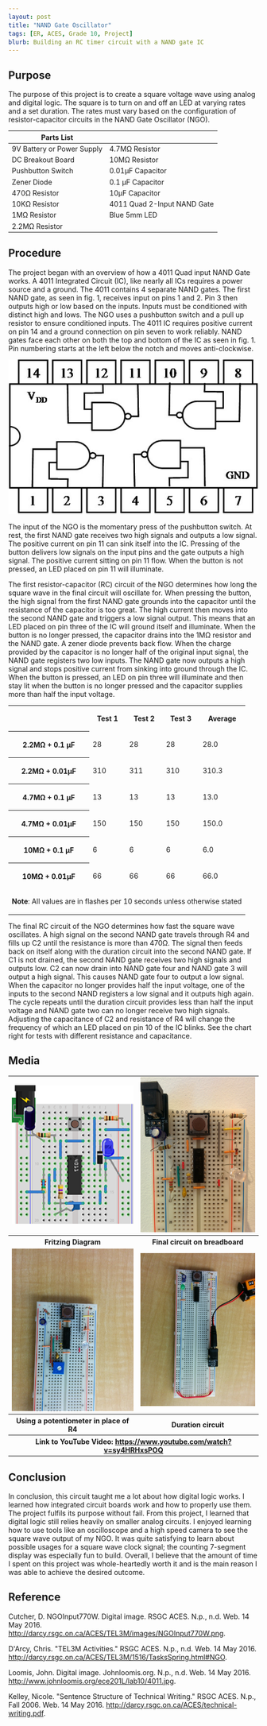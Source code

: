 ```yaml
---
layout: post
title: "NAND Gate Oscillator"
tags: [ER, ACES, Grade 10, Project]
blurb: Building an RC timer circuit with a NAND gate IC
---
```

Purpose
-------
The purpose of this project is to create a square voltage wave using analog and digital logic. The square is to turn on and off an LED at varying rates and a set duration. The rates must vary based on the configuration of resistor-capacitor circuits in the NAND Gate Oscillator (NGO).


| Parts List                 |                             |
| -------------------------- | --------------------------- |
| 9V Battery or Power Supply | 4.7MΩ Resistor              |
| DC Breakout Board          | 10MΩ Resistor               |
| Pushbutton Switch          | 0.01µF Capacitor            |
| Zener Diode                | 0.1 µF Capacitor            |
| 470Ω Resistor              | 10µF Capacitor              |
| 10KΩ Resistor              | 4011 Quad 2-Input NAND Gate |
| 1MΩ Resistor               | Blue 5mm LED                |
| 2.2MΩ Resistor             |                             |

Procedure
---------
The project began with an overview of how a 4011 Quad input NAND Gate works. A 4011 Integrated Circuit (IC), like nearly all ICs requires a power source and a ground. The 4011 contains 4 separate NAND gates. The first NAND gate, as seen in fig. 1, receives input on pins 1 and 2. Pin 3 then outputs high or low based on the inputs. Inputs must be conditioned with distinct high and lows. The NGO uses a pushbutton switch and a pull up resistor to ensure conditioned inputs. The 4011 IC requires positive current on pin 14 and a ground connection on pin seven to work reliably. NAND gates face each other on both the top and bottom of the IC as seen in fig. 1. Pin numbering starts at the left below the notch and moves anti-clockwise.

![Fig. 1](/assets/img/ER%20Reports/Grade%2010/NGO/4011.jpg)

The input of the NGO is the momentary press of the pushbutton switch. At rest, the first NAND gate receives two high signals and outputs a low signal. The positive current on pin 11 can sink itself into the IC. Pressing of the button delivers low signals on the input pins and the gate outputs a high signal. The positive current sitting on pin 11 flow. When the button is not pressed, an LED placed on pin 11 will illuminate.

The first resistor-capacitor (RC) circuit of the NGO determines how long the square wave in the final circuit will oscillate for. When pressing the button, the high signal from the first NAND gate grounds into the capacitor until the resistance of the capacitor is too great. The high current then moves into the second NAND gate and triggers a low signal output. This means that an LED placed on pin three of the IC will ground itself and illuminate. When the button is no longer pressed, the capacitor drains into the 1MΩ resistor and the NAND gate. A zener diode prevents back flow. When the charge provided by the capacitor is no longer half of the original input signal, the NAND gate registers two low inputs. The NAND gate now outputs a high signal and stops positive current from sinking into ground through the IC. When the button is pressed, an LED on pin three will illuminate and then stay lit when the button is no longer pressed and the capacitor supplies more than half the input voltage.

<table>
	<tbody>
		<tr>
			<th>
			</th>
			<th>
				<p>Test 1</p>
			</th>
			<th>
				<p>Test 2</p>
			</th>
			<th>
				<p>Test 3</p>
			</th>
			<th>
				<p>Average</p>
			</th>
		</tr>
		<tr>
			<th>
				<p>2.2MΩ + 0.1 µF</p>
			</th>
			<td>
				<p>28</p>
			</td>
			<td>
				<p>28</p>
			</td>
			<td>
				<p>28</p>
			</td>
			<td>
				<p>28.0</p>
			</td>
		</tr>
		<tr>
			<th>
				<p>2.2MΩ + 0.01µF</p>
			</th>
			<td>
				<p>310</p>
			</td>
			<td>
				<p>311</p>
			</td>
			<td>
				<p>310</p>
			</td>
			<td>
				<p>310.3</p>
			</td>
		</tr>
		<tr>
			<th>
				<p>4.7MΩ + 0.1 µF</p>
			</th>
			<td>
				<p>13</p>
			</td>
			<td>
				<p>13</p>
			</td>
			<td>
				<p>13</p>
			</td>
			<td>
				<p>13.0</p>
			</td>
		</tr>
		<tr>
			<th>
				<p>4.7MΩ + 0.01µF</p>
			</th>
			<td>
				<p>150</p>
			</td>
			<td>
				<p>150</p>
			</td>
			<td>
				<p>150</p>
			</td>
			<td>
				<p>150.0</p>
			</td>
		</tr>
		<tr>
			<th>
				<p>10MΩ + 0.1 µF</p>
			</th>
			<td>
				<p>6</p>
			</td>
			<td>
				<p>6</p>
			</td>
			<td>
				<p>6</p>
			</td>
			<td>
				<p>6.0</p>
			</td>
		</tr>
		<tr>
			<th>
				<p>10MΩ + 0.01µF</p>
			</th>
			<td>
				<p>66</p>
			</td>
			<td>
				<p>66</p>
			</td>
			<td>
				<p>66</p>
			</td>
			<td>
				<p>66.0</p>
			</td>
		</tr>
		<tr>
			<td colSpan="5">
				<p><strong>Note</strong>: All values are in flashes per 10 seconds unless otherwise stated</p>
			</td>
		</tr>
	</tbody>
</table>

The final RC circuit of the NGO determines how fast the square wave oscillates. A high signal on the second NAND gate travels through R4 and fills up C2 until the resistance is more than 470Ω. The signal then feeds back on itself along with the duration circuit into the second NAND gate. If C1 is not drained, the second NAND gate receives two high signals and outputs low. C2 can now drain into NAND gate four and NAND gate 3 will output a high signal. This causes NAND gate four to output a low signal. When the capacitor no longer provides half the input voltage, one of the inputs to the second NAND registers a low signal and it outputs high again. The cycle repeats until the duration circuit provides less than half the input voltage and NAND gate two can no longer receive two high signals. Adjusting the capacitance of C2 and resistance of R4 will change the frequency of which an LED placed on pin 10 of the IC blinks. See the chart right for tests with different resistance and capacitance.

Media
-----
<table>
  <tr>
    <td>
      <img src="/assets/img/ER%20Reports/Grade%2010/NGO/Picture1.png"/>
    </td>
    <td>
      <img src="/assets/img/ER%20Reports/Grade%2010/NGO/IMG_20160514_164139.jpg"/>
    </td>
  </tr>
  <tr>
    <th>Fritzing Diagram</th>
    <th>Final circuit on breadboard</th>
  </tr>
  <tr>
    <td>
      <img src="/assets/img/ER%20Reports/Grade%2010/NGO/IMG_20160511_083432.jpg"/>
    </td>
    <td>
      <img src="/assets/img/ER%20Reports/Grade%2010/NGO/IMG_20160505_092341.jpg"/>
    </td>
  </tr>
  <tr>
    <th>Using a potentiometer in place of R4</th>
    <th>Duration circuit</th>
  </tr>
  <tr>
    <th colSpan="2">Link to YouTube Video: <a href="https://www.youtube.com/watch?v=sy4HRHxsPOQ">https://www.youtube.com/watch?v=sy4HRHxsPOQ</a></th>
  </tr>
</table>


Conclusion
-----
In conclusion, this circuit taught me a lot about how digital logic works. I learned how integrated circuit boards work and how to properly use them. The project fulfils its purpose without fail. From this project, I learned that digital logic still relies heavily on smaller analog circuits. I enjoyed learning how to use tools like an oscilloscope and a high speed camera to see the square wave output of my NGO. It was quite satisfying to learn about possible usages for a square wave clock signal; the counting 7-segment display was especially fun to build. Overall, I believe that the amount of time I spent on this project was whole-heartedly worth it and is the main reason I was able to achieve the desired outcome.

Reference
-----
Cutcher, D. NGOInput770W. Digital image. RSGC ACES. N.p., n.d. Web. 14 May 2016. <http://darcy.rsgc.on.ca/ACES/TEL3M/images/NGOInput770W.png>.

D'Arcy, Chris. "TEL3M Activities." RSGC ACES. N.p., n.d. Web. 14 May 2016. <http://darcy.rsgc.on.ca/ACES/TEL3M/1516/TasksSpring.html#NGO>.

 Loomis, John. Digital image. Johnloomis.org. N.p., n.d. Web. 14 May 2016. <http://www.johnloomis.org/ece201L/lab10/4011.jpg>.

Kelley, Nicole. "Sentence Structure of Technical Writing." RSGC ACES. N.p., Fall 2006. Web. 14 May 2016. <http://darcy.rsgc.on.ca/ACES/technical-writing.pdf>.
